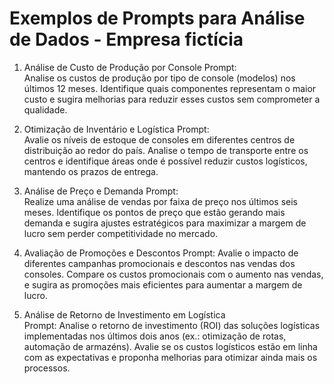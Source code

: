 # Exemplos de Prompts para Análise de Dados - Empresa fictícia

1. Análise de Custo de Produção por Console 
   Prompt:  
   Analise os custos de produção por tipo de console (modelos) nos últimos 12 meses. Identifique quais componentes representam o maior custo e sugira melhorias para reduzir esses custos sem comprometer a qualidade.

2. Otimização de Inventário e Logística 
   Prompt:  
   Avalie os níveis de estoque de consoles em diferentes centros de distribuição ao redor do país. Analise o tempo de transporte entre os centros e identifique áreas onde é possível reduzir custos logísticos, mantendo os prazos de entrega.

3. Análise de Preço e Demanda
   Prompt:  
   Realize uma análise de vendas por faixa de preço nos últimos seis meses. Identifique os pontos de preço que estão gerando mais demanda e sugira ajustes estratégicos para maximizar a margem de lucro sem perder competitividade no mercado.

4. Avaliação de Promoções e Descontos 
   Prompt: 
   Avalie o impacto de diferentes campanhas promocionais e descontos nas vendas dos consoles. Compare os custos promocionais com o aumento nas vendas, e sugira as promoções mais eficientes para aumentar a margem de lucro.

5. Análise de Retorno de Investimento em Logística  
   Prompt: 
   Analise o retorno de investimento (ROI) das soluções logísticas implementadas nos últimos dois anos (ex.: otimização de rotas, automação de armazéns). Avalie se os custos logísticos estão em linha com as expectativas e proponha melhorias para otimizar ainda mais os processos.

